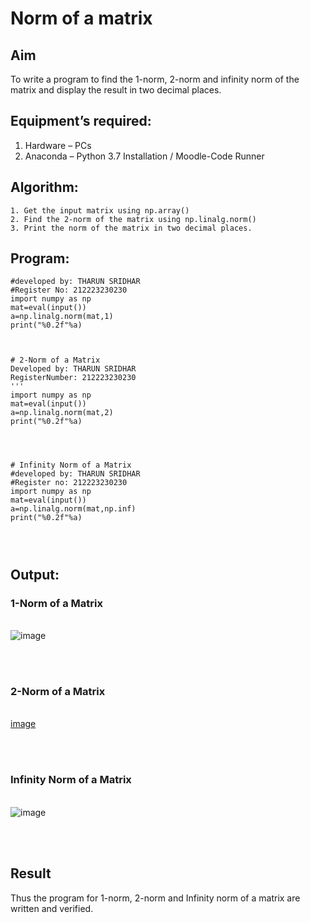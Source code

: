 # Norm of a matrix
## Aim
To write a program to find the 1-norm, 2-norm and infinity norm of the matrix and display the result in two decimal places.
## Equipment’s required:
1.	Hardware – PCs
2.	Anaconda – Python 3.7 Installation / Moodle-Code Runner
## Algorithm:
	1. Get the input matrix using np.array()   
    2. Find the 2-norm of the matrix using np.linalg.norm()
	3. Print the norm of the matrix in two decimal places.
## Program:
```
#developed by: THARUN SRIDHAR
#Register No: 212223230230
import numpy as np
mat=eval(input())
a=np.linalg.norm(mat,1)
print("%0.2f"%a)



# 2-Norm of a Matrix
Developed by: THARUN SRIDHAR
RegisterNumber: 212223230230
'''
import numpy as np
mat=eval(input())
a=np.linalg.norm(mat,2)
print("%0.2f"%a)




# Infinity Norm of a Matrix
#developed by: THARUN SRIDHAR
#Register no: 212223230230
import numpy as np
mat=eval(input())
a=np.linalg.norm(mat,np.inf)
print("%0.2f"%a)




```
## Output:
### 1-Norm of a Matrix
<br>![image](https://github.com/Tharun0707/Norm-of-a-matrix/assets/145548496/abe2e620-8972-41e9-a61b-7231f8e8490d)

<br>
<br>

### 2-Norm of a Matrix
<br>[image](https://github.com/Tharun0707/Norm-of-a-matrix/assets/145548496/a0235525-ddf0-4fc6-87d1-b263fb8cb7a6)

<br>
<br>

### Infinity Norm of a Matrix
<br>![image](https://github.com/Tharun0707/Norm-of-a-matrix/assets/145548496/de7a5faa-b31b-497a-a7b7-bc4c2be6091f)

<br>
<br>

## Result
Thus the program for 1-norm, 2-norm and Infinity norm of a matrix are written and verified.
